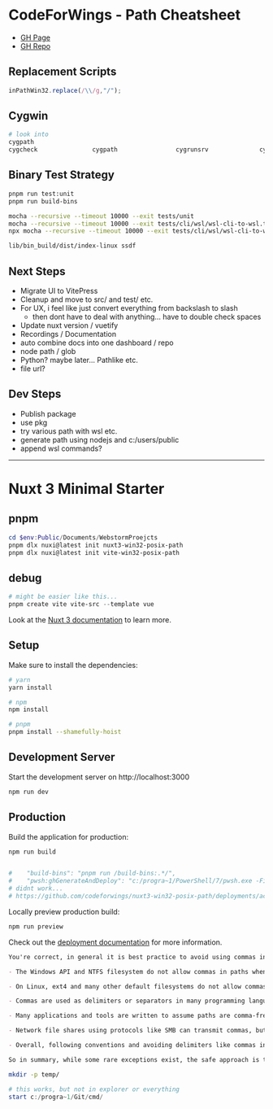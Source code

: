 # CodeForWings - Path Cheatsheet
* [GH Page](https://codeforwings.github.io/nuxt3-win32-posix-path/)
* [GH Repo](https://github.com/codeforwings/nuxt3-win32-posix-path/)
## Replacement Scripts
```js
inPathWin32.replace(/\\/g,"/");
```

## Cygwin
```bash
# look into
cygpath
cygcheck               cygpath                cygrunsrv              cygserver-config       cygstart               cygwin-console-helper
```


## Binary Test Strategy
```bash
pnpm run test:unit
pnpm run build-bins

mocha --recursive --timeout 10000 --exit tests/unit
mocha --recursive --timeout 10000 --exit tests/cli/wsl/wsl-cli-to-wsl.test.mjs
npx mocha --recursive --timeout 10000 --exit tests/cli/wsl/wsl-cli-to-wsl.test.mjs

lib/bin_build/dist/index-linux ssdf
```

## Next Steps
* Migrate UI to VitePress
* Cleanup and move to src/ and test/ etc.
* For UX, i feel like just convert everything from backslash to slash
  * then dont have to deal with anything... have to double check spaces
* Update nuxt version / vuetify
* Recordings / Documentation
* auto combine docs into one dashboard / repo
* node path / glob
* Python? maybe later... Pathlike etc.
* file url?

## Dev Steps
* Publish package
* use pkg
* try various path with wsl etc.
* generate path using nodejs and c:/users/public
* append wsl commands?

---
# Nuxt 3 Minimal Starter

## pnpm
```powershell
cd $env:Public/Documents/WebstormProejcts
pnpm dlx nuxi@latest init nuxt3-win32-posix-path
pnpm dlx nuxi@latest init vite-win32-posix-path
```

## debug
```powershell
# might be easier like this...
pnpm create vite vite-src --template vue

```





Look at the [Nuxt 3 documentation](https://nuxt.com/docs/getting-started/introduction) to learn more.

## Setup

Make sure to install the dependencies:

```bash
# yarn
yarn install

# npm
npm install

# pnpm
pnpm install --shamefully-hoist
```

## Development Server

Start the development server on http://localhost:3000

```bash
npm run dev
```

## Production

Build the application for production:

```bash
npm run build


#    "build-bins": "pnpm run /build-bins:.*/",
#    "pwsh:ghGenerateAndDeploy": "c:/progra~1/PowerShell/7/pwsh.exe -File lib/deploy/ghPagesDeploy.ps1",
# didnt work...
# https://github.com/codeforwings/nuxt3-win32-posix-path/deployments/activity_log?environment=github-pages

```

Locally preview production build:

```bash
npm run preview
```

Check out the [deployment documentation](https://nuxt.com/docs/getting-started/deployment) for more information.

```md
You're correct, in general it is best practice to avoid using commas in file or directory names and paths across most common operating systems and filesystems. Here are some key reasons why commas should typically be avoided:

- The Windows API and NTFS filesystem do not allow commas in paths when using standard Win32 file handling functions. Commas will cause errors.

- On Linux, ext4 and many other default filesystems do not allow commas despite some more exotic filesystems supporting them.

- Commas are used as delimiters or separators in many programming languages, shells, and formats like CSVs. This can complicate working with paths containing them.

- Many applications and tools are written to assume paths are comma-free and may fail to handle them properly even if the filesystem itself allows them.

- Network file shares using protocols like SMB can transmit commas, but this causes problems for client tools trying to work with such paths locally. 

- Overall, following conventions and avoiding delimiters like commas in naming files maximizes compatibility across OSes, filesystems, protocols, formats, and applications.

So in summary, while some rare exceptions exist, the safe approach is to exclude commas from file and directory names to prevent unnecessary errors, bugs, and edge-case issues in most mainstream environments. Sticking to common path conventions is recommended.
```

```bash
mkdir -p temp/
```

```powershell
# this works, but not in explorer or everything
start c:/progra~1/Git/cmd/
```